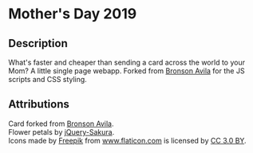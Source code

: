 # Mother's Day 2019

## Description
What's faster and cheaper than sending a card across the world to your Mom? A little single page webapp. Forked from [Bronson Avila](https://github.com/bronsonavila/cheryl-birthday-2018) for the JS scripts and CSS styling. 

## Attributions
Card forked from [Bronson Avila](https://github.com/bronsonavila/cheryl-birthday-2018).  
Flower petals by [jQuery-Sakura](https://github.com/almightynay/jQuery-Sakura/).  
Icons made by <a href="https://www.freepik.com/?__hstc=57440181.ed99ae18fc49be65ea5339a76ea64d50.1557557358232.1557557358232.1557562356854.2&__hssc=57440181.6.1557562356854&__hsfp=1203588540" title="Freepik">Freepik</a> from <a href="https://www.flaticon.com/" 		    title="Flaticon">www.flaticon.com</a> is licensed by <a href="http://creativecommons.org/licenses/by/3.0/" 		    title="Creative Commons BY 3.0" target="_blank">CC 3.0 BY</a>.  
